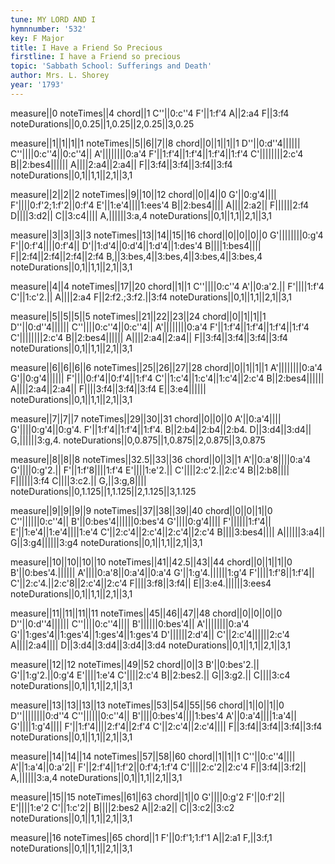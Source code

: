 ```yaml
---
tune: MY LORD AND I
hymnnumber: '532'
key: F Major
title: I Have a Friend So Precious
firstline: I have a Friend so precious
topic: 'Sabbath School: Sufferings and Death'
author: Mrs. L. Shorey
year: '1793'
---
```

measure||0
noteTimes||4
chord||1
C''||0:c''4
F'||1:f'4
A||2:a4
F||3:f4
noteDurations||0,0.25||1,0.25||2,0.25||3,0.25

measure||1||1||1||1
noteTimes||5||6||7||8
chord||0||1||1||1
D''||0:d''4||||||
C''||||0:c''4||0:c''4||
A'||||||||0:a'4
F'||1:f'4||1:f'4||1:f'4||1:f'4
C'||||||||2:c'4
B||2:bes4||||||
A||||2:a4||2:a4||
F||3:f4||3:f4||3:f4||3:f4
noteDurations||0,1||1,1||2,1||3,1

measure||2||2||2
noteTimes||9||10||12
chord||0||4||0
G'||0:g'4||||
F'||||0:f'2;1:f'2||0:f'4
E'||1:e'4||||1:ees'4
B||2:bes4||||
A||||2:a2||
F||||||2:f4
D||||3:d2||
C||3:c4||||
A,||||||3:a,4
noteDurations||0,1||1,1||2,1||3,1

measure||3||3||3||3
noteTimes||13||14||15||16
chord||0||0||0||0
G'||||||||0:g'4
F'||0:f'4||||0:f'4||
D'||1:d'4||0:d'4||1:d'4||1:des'4
B||||1:bes4||||
F||2:f4||2:f4||2:f4||2:f4
B,||3:bes,4||3:bes,4||3:bes,4||3:bes,4
noteDurations||0,1||1,1||2,1||3,1

measure||4||4
noteTimes||17||20
chord||1||1
C''||||0:c''4
A'||0:a'2.||
F'||||1:f'4
C'||1:c'2.||
A||||2:a4
F||2:f2.;3:f2.||3:f4
noteDurations||0,1||1,1||2,1||3,1

measure||5||5||5||5
noteTimes||21||22||23||24
chord||0||1||1||1
D''||0:d''4||||||
C''||||0:c''4||0:c''4||
A'||||||||0:a'4
F'||1:f'4||1:f'4||1:f'4||1:f'4
C'||||||||2:c'4
B||2:bes4||||||
A||||2:a4||2:a4||
F||3:f4||3:f4||3:f4||3:f4
noteDurations||0,1||1,1||2,1||3,1

measure||6||6||6||6
noteTimes||25||26||27||28
chord||0||1||1||1
A'||||||||0:a'4
G'||0:g'4||||||
F'||||0:f'4||0:f'4||1:f'4
C'||1:c'4||1:c'4||1:c'4||2:c'4
B||2:bes4||||||
A||||2:a4||2:a4||
F||||3:f4||3:f4||3:f4
E||3:e4||||||
noteDurations||0,1||1,1||2,1||3,1

measure||7||7||7
noteTimes||29||30||31
chord||0||0||0
A'||0:a'4||||
G'||||0:g'4||0:g'4.
F'||1:f'4||1:f'4||1:f'4.
B||2:b4||2:b4||2:b4.
D||3:d4||3:d4||
G,||||||3:g,4.
noteDurations||0,0.875||1,0.875||2,0.875||3,0.875

measure||8||8||8
noteTimes||32.5||33||36
chord||0||3||1
A'||0:a'8||||0:a'4
G'||||0:g'2.||
F'||1:f'8||||1:f'4
E'||||1:e'2.||
C'||||2:c'2.||2:c'4
B||2:b8||||
F||||||3:f4
C||||3:c2.||
G,||3:g,8||||
noteDurations||0,1.125||1,1.125||2,1.125||3,1.125

measure||9||9||9||9
noteTimes||37||38||39||40
chord||0||0||1||0
C''||||||0:c''4||
B'||0:bes'4||||||0:bes'4
G'||||0:g'4||||
F'||||||1:f'4||
E'||1:e'4||1:e'4||||1:e'4
C'||2:c'4||2:c'4||2:c'4||2:c'4
B||||3:bes4||||
A||||||3:a4||
G||3:g4||||||3:g4
noteDurations||0,1||1,1||2,1||3,1

measure||10||10||10||10
noteTimes||41||42.5||43||44
chord||0||1||1||0
B'||0:bes'4.||||||
A'||||0:a'8||0:a'4||0:a'4
G'||1:g'4.||||||1:g'4
F'||||1:f'8||1:f'4||
C'||2:c'4.||2:c'8||2:c'4||2:c'4
F||||3:f8||3:f4||
E||3:e4.||||||3:ees4
noteDurations||0,1||1,1||2,1||3,1

measure||11||11||11||11
noteTimes||45||46||47||48
chord||0||0||0||0
D''||0:d''4||||||
C''||||0:c''4||||
B'||||||0:bes'4||
A'||||||||0:a'4
G'||1:ges'4||1:ges'4||1:ges'4||1:ges'4
D'||||||2:d'4||
C'||2:c'4||||||2:c'4
A||||2:a4||||
D||3:d4||3:d4||3:d4||3:d4
noteDurations||0,1||1,1||2,1||3,1

measure||12||12
noteTimes||49||52
chord||0||3
B'||0:bes'2.||
G'||1:g'2.||0:g'4
E'||||1:e'4
C'||||2:c'4
B||2:bes2.||
G||3:g2.||
C||||3:c4
noteDurations||0,1||1,1||2,1||3,1

measure||13||13||13||13
noteTimes||53||54||55||56
chord||1||0||1||0
D''||||||||0:d''4
C''||||||0:c''4||
B'||||0:bes'4||||1:bes'4
A'||0:a'4||||1:a'4||
G'||||1:g'4||||
F'||1:f'4||||2:f'4||2:f'4
C'||2:c'4||2:c'4||||
F||3:f4||3:f4||3:f4||3:f4
noteDurations||0,1||1,1||2,1||3,1

measure||14||14||14
noteTimes||57||58||60
chord||1||1||1
C''||0:c''4||||
A'||1:a'4||0:a'2||
F'||2:f'4||1:f'2||0:f'4;1:f'4
C'||||2:c'2||2:c'4
F||3:f4||3:f2||
A,||||||3:a,4
noteDurations||0,1||1,1||2,1||3,1

measure||15||15
noteTimes||61||63
chord||1||0
G'||||0:g'2
F'||0:f'2||
E'||||1:e'2
C'||1:c'2||
B||||2:bes2
A||2:a2||
C||3:c2||3:c2
noteDurations||0,1||1,1||2,1||3,1

measure||16
noteTimes||65
chord||1
F'||0:f'1;1:f'1
A||2:a1
F,||3:f,1
noteDurations||0,1||1,1||2,1||3,1

